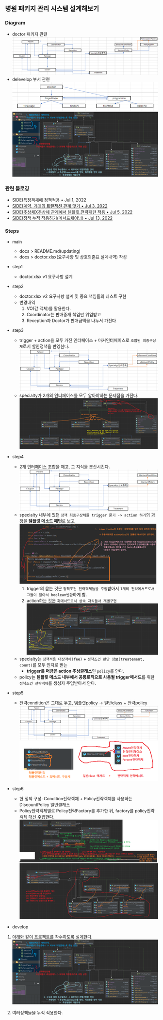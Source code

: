 ## 병원 패키지 관리 시스템 설계해보기

### Diagram
- doctor 패키지 관련
    ![image-20220703213949395](https://raw.githubusercontent.com/is3js/screenshots/main/image-20220703213949395.png)
- delevelop 부서 관련
    ![image-20220705184019320](https://raw.githubusercontent.com/is3js/screenshots/main/image-20220705184019320.png)
    ![image-20220705184728692](https://raw.githubusercontent.com/is3js/screenshots/main/image-20220705184728692.png)

### 관련 블로깅
- [SIDE)특정객체에 정책적용 • Jul 1, 2022](https://blog.chojaeseong.com/java/%EC%9A%B0%ED%85%8C%EC%BD%94/oop/object/policy/side/hospital/2022/07/01/(side)%ED%8A%B9%EC%A0%95%EA%B0%9D%EC%B2%B4%EC%97%90-%EC%A0%95%EC%B1%85%EC%A0%81%EC%9A%A9.html)
- [SIDE)계약, 거래의 트랜잭션 관계 맺기 • Jul 3, 2022](https://blog.chojaeseong.com/java/%EC%9A%B0%ED%85%8C%EC%BD%94/oop/object/policy/side/hospital/transaction/2022/07/03/(side)%EA%B3%84%EC%95%BD,-%EA%B1%B0%EB%9E%98%EC%9D%98-%ED%95%98%EB%8A%94-%ED%8A%B8%EB%9E%9C%EC%9E%AD%EC%85%98-%EA%B4%80%EA%B3%84.html)
- [SIDE)추상체X추상체 관계에서 템플릿,전략패턴 적용 • Jul 5, 2022](https://blog.chojaeseong.com/java/%EC%9A%B0%ED%85%8C%EC%BD%94/oop/object/relationship/side/hospital/templatemethod/strategy/2022/07/05/(side)%EC%B6%94%EC%83%81%EC%B2%B4X%EC%B6%94%EC%83%81%EC%B2%B4-%ED%85%9C%ED%94%8C%EB%A6%BF_%EC%A0%84%EB%9E%B5-%EC%A0%81%EC%9A%A9.html)
- [SIDE)정책 누적 적용하기(메서드체이닝) • Jul 13, 2022](https://blog.chojaeseong.com/java/%EC%9A%B0%ED%85%8C%EC%BD%94/oop/object/policy/side/hospital/2022/07/13/(side)%EC%97%AC%EB%9F%AC-%EC%A0%95%EC%B1%85%EC%9D%84-%EB%88%84%EC%A0%81-%EC%A0%81%EC%9A%A9.html)
### Steps
- main
    - docs > README.md(updating)
    - docs > doctor.xlsx(요구사항 및 상호의존표 설계내역) 작성
- step1
    - doctor.xlsx v1 요구사항 설계
- step2
    - doctor.xlsx v2 요구사항 설계 및 중요 책임들의 테스트 구현
    - 변경내역
        1. VO(값 객체)를 활용한다.
        2. Coordinator는 판매중개 책임만 위임받고
        3. Reception과 Doctor가 판매금액을 나누서 가진다
- step3
    - trigger + action을 모두 가진 인터페이스 + 마커인터페이스로 `조합된 최종구상체`로서 할인정책을 반영한다.
        ![image-20220702164431579](https://raw.githubusercontent.com/is3js/screenshots/main/image-20220702164431579.png)
    - specialty가 2개의 인터페이스를 모두 알아야하는 문제점을 가진다.
        ![image-20220702163401201](https://raw.githubusercontent.com/is3js/screenshots/main/image-20220702163401201.png) 
- step4
    - 2개 인터페이스 조합을 깨고, 그 지식을 분산시킨다.
        ![image-20220702164553323](https://raw.githubusercontent.com/is3js/screenshots/main/image-20220702164553323.png)  
    - specialty 내부에 있던 `정책 최종구상체들 trigger 묻기 -> action 하기`의 과정을 **템플릿 메소드 패턴**로 보고
        ![image-20220702171035277](https://raw.githubusercontent.com/is3js/screenshots/main/image-20220702171035277.png)
        1. trigger의 묻는 것은 `정책조건 전략객체들을 주입`받아서 `1개의 전략메서드로서 그들이 알아서 boolean반환`하게 함.
        2. action하는 것은 `훅메서드로서 상속 자식들서 개별구현`
           ![image-20220702235625410](https://raw.githubusercontent.com/is3js/screenshots/main/image-20220702235625410.png)
    - specialty는 `정책적용 대상객체(fee)` + `정책조건 판단 정보(treatement, count)`를 모두 인자로 받는 
        - **trigger를 머금은 action 추상클래스**인 `policy`를 안다. 
    - policy는 **템플릿 메소드 내부에서 공통로직으로 사용될 trigger메서드**를 위한 `정책조건 전략객체`를 생성자 주입받아서 안다.
- step5
    - 전략condition은 그대로 두고, 템플렛policy -> 일반class + 전략policy
      ![image-20220703010442315](https://raw.githubusercontent.com/is3js/screenshots/main/image-20220703010442315.png)
      ![image-20220703121338772](https://raw.githubusercontent.com/is3js/screenshots/main/image-20220703121338772.png)

- step6
    - 현 정책 구성: Condition전략객체 + Policy전략객체를 사용하는 DiscountPolicy 일반클래스 
    - Policy전략객체별로 Policy전략Factory를 추가한 뒤, factory를 policy전략객체 대신 주입한다.
      ![image-20220703213448253](https://raw.githubusercontent.com/is3js/screenshots/main/image-20220703213448253.png)
      ![image-20220703225131663](https://raw.githubusercontent.com/is3js/screenshots/main/image-20220703225131663.png)

- develop
1. 아래와 같이 프로젝트를 착수하도록 설계한다.
    ![image-20220705184728692](https://raw.githubusercontent.com/is3js/screenshots/main/image-20220705184728692.png)

2. 여러정책들을 누적 적용한다.
